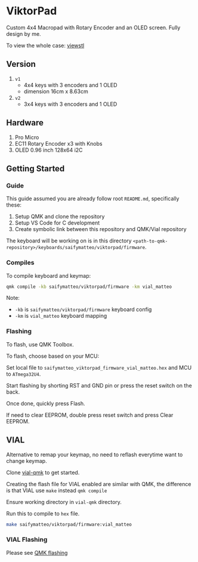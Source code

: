 # ViktorPad

Custom 4x4 Macropad with Rotary Encoder and an OLED screen. Fully design by me.

To view the whole case: [viewstl](https://www.viewstl.com/)

## Version

1. `v1`
    - 4x4 keys with 3 encoders and 1 OLED
    - dimension 16cm x 8.63cm
2. `v2`
    - 3x4 keys with 3 encoders and 1 OLED

## Hardware

1. Pro Micro
2. EC11 Rotary Encoder x3 with Knobs
3. OLED 0.96 inch 128x64 i2C

## Getting Started

<!-- Refer `promicro/KBPinouts.png` for right side pin layout and `promicro/wiring_left.png` for left. Both wiring are similar, so can refer left side. -->

### Guide

This guide assumed you are already follow root `README.md`, specifically these:

1. Setup QMK and clone the repository
2. Setup VS Code for C development
3. Create symbolic link between this repository and QMK/Vial repository

The keyboard will be working on is in this directory `<path-to-qmk-repository>/keyboards/saifymatteo/viktorpad/firmware`.

### Compiles

To compile keyboard and keymap:

```bash
qmk compile -kb saifymatteo/viktorpad/firmware -km vial_matteo
```

Note:

- `-kb` is `saifymatteo/viktorpad/firmware` keyboard config
- `-km` is `vial_matteo` keyboard mapping

### Flashing

To flash, use QMK Toolbox.

To flash, choose based on your MCU:

Set local file to `saifymatteo_viktorpad_firmware_vial_matteo.hex` and MCU to `ATmega32U4`.

Start flashing by shorting RST and GND pin or press the reset switch on the back.

Once done, quickly press Flash.

If need to clear EEPROM, double press reset switch and press Clear EEPROM.

## VIAL

Alternative to remap your keymap, no need to reflash everytime want to change keymap.

Clone [vial-qmk](https://github.com/vial-kb/vial-qmk) to get started.

Creating the flash file for VIAL enabled are similar with QMK, the difference is that VIAL use `make` instead `qmk compile`

Ensure working directory in `vial-qmk` directory.

Run this to compile to `hex` file.

```bash
make saifymatteo/viktorpad/firmware:vial_matteo
```

### VIAL Flashing

Please see [QMK flashing](#flashing)
